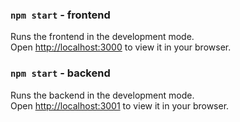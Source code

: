 ### `npm start` - frontend 

Runs the frontend in the development mode.\
Open [http://localhost:3000](http://localhost:3000) to view it in your browser.

### `npm start` - backend 

Runs the backend in the development mode.\
Open [http://localhost:3001](http://localhost:3001) to view it in your browser.

